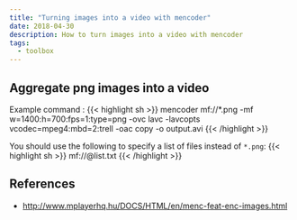 ```yaml
---
title: "Turning images into a video with mencoder"
date: 2018-04-30
description: How to turn images into a video with mencoder
tags:
  - toolbox
---
```


## Aggregate png images into a video

Example command :
{{< highlight sh >}}
mencoder mf://*.png -mf w=1400:h=700:fps=1:type=png -ovc lavc -lavcopts vcodec=mpeg4:mbd=2:trell -oac copy -o output.avi
{{< /highlight >}}

You should use the following to specify a list of files instead of `*.png`:
{{< highlight sh >}}
mf://@list.txt
{{< /highlight >}}

## References

- http://www.mplayerhq.hu/DOCS/HTML/en/menc-feat-enc-images.html
